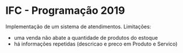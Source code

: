 # IFC - Programação 2019
Implementação de um sistema de atendimentos. Limitações:
- uma venda não abate a quantidade de produtos do estoque
- há informações repetidas (descricao e preco em Produto e Servico)
